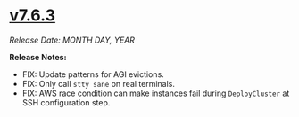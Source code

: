 # [v7.6.3](https://github.com/aerospike/aerolab/releases/tag/7.6.3)

_Release Date: MONTH DAY, YEAR_

**Release Notes:**
* FIX: Update patterns for AGI evictions.
* FIX: Only call `stty sane` on real terminals.
* FIX: AWS race condition can make instances fail during `DeployCluster` at SSH configuration step.

